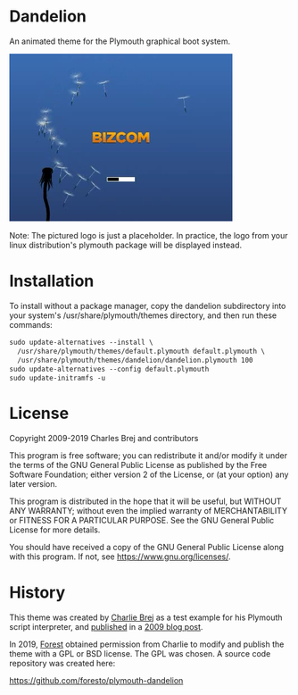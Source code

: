 # Dandelion

An animated theme for the Plymouth graphical boot system.

[![Dandelion screenshot](screenshot.png)](http://brej.org/blog/wp-content/uploads/2009/12/dandelion.ogg)

Note: The pictured logo is just a placeholder. In practice, the logo from
your linux distribution's plymouth package will be displayed instead.

# Installation

To install without a package manager, copy the dandelion subdirectory
into your system's /usr/share/plymouth/themes directory, and then run
these commands:

    sudo update-alternatives --install \
      /usr/share/plymouth/themes/default.plymouth default.plymouth \
      /usr/share/plymouth/themes/dandelion/dandelion.plymouth 100
    sudo update-alternatives --config default.plymouth
    sudo update-initramfs -u


# License

Copyright 2009-2019 Charles Brej and contributors

This program is free software; you can redistribute it and/or
modify it under the terms of the GNU General Public License
as published by the Free Software Foundation; either version 2
of the License, or (at your option) any later version.

This program is distributed in the hope that it will be useful,
but WITHOUT ANY WARRANTY; without even the implied warranty of
MERCHANTABILITY or FITNESS FOR A PARTICULAR PURPOSE.  See the
GNU General Public License for more details.

You should have received a copy of the GNU General Public License
along with this program.  If not, see <https://www.gnu.org/licenses/>.


# History

This theme was created by [Charlie Brej](mailto:plymouth@brej.org) as
a test example for his Plymouth script interpreter, and
[published](http://brej.org/blog/wp-content/uploads/2009/12/dandelion.tar.gz)
in a [2009 blog post](http://brej.org/blog/?p=238).

In 2019, [Forest](https://github.com/foresto) obtained permission from Charlie
to modify and publish the theme with a GPL or BSD license.  The GPL was chosen.
A source code repository was created here:

https://github.com/foresto/plymouth-dandelion
